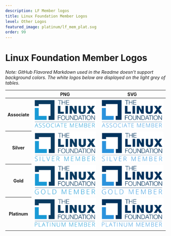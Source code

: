 ```yaml
---
description: LF Member logos
title: Linux Foundation Member Logos
level: Other Logos
featured_image: platinum/lf_mem_plat.svg
order: 99
---
```


# Linux Foundation Member Logos

*Note: GitHub Flavored Markdown used in the Readme doesn't support background colors. The white logos below are displayed on the light grey of tables.*

<table class="logos-table">
    <thead>
        <tr>
            <th></th>
            <th>PNG</th>
            <th>SVG</th>
        </tr>
    </thead>
    <tbody>
        <tr>
            <th>Associate</th>
            <td><a href="associate/lf_mem_asso.png" download><img src="associate/lf_mem_asso.png" width="200"></a></td>
            <td><a href="associate/lf_mem_asso.svg" download><img src="associate/lf_mem_asso.svg" width="200"></a></td>
        </tr>
        <tr>
            <th>Silver</th>
            <td><a href="silver/lf_mem_silv.png" download><img src="silver/lf_mem_silv.png" width="200"></a></td>
            <td><a href="silver/lf_mem_silv.svg" download><img src="silver/lf_mem_silv.svg" width="200"></a></td>
        </tr>
        <tr>
            <th>Gold</th>
            <td><a href="gold/lf_mem_gold.png" download><img src="gold/lf_mem_gold.png" width="200"></a></td>
            <td><a href="gold/lf_mem_gold.svg" download><img src="gold/lf_mem_gold.svg" width="200"></a></td>
        </tr>
        <tr>
            <th>Platinum</th>
            <td><a href="platinum/lf_mem_plat.png" download><img src="platinum/lf_mem_plat.png" width="200"></a></td>
            <td><a href="platinum/lf_mem_plat.svg" download><img src="platinum/lf_mem_plat.svg" width="200"></a></td>
        </tr>
    </tbody>
</table>
